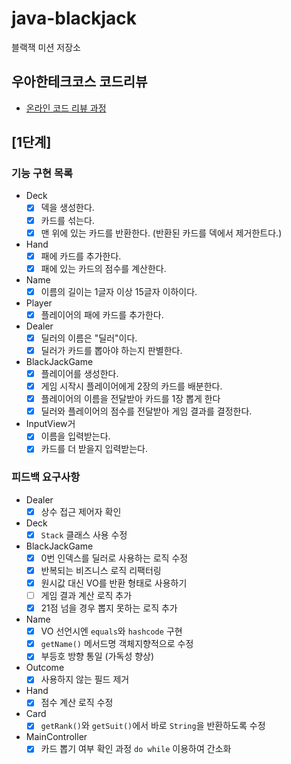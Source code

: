 # java-blackjack

블랙잭 미션 저장소

## 우아한테크코스 코드리뷰

- [온라인 코드 리뷰 과정](https://github.com/woowacourse/woowacourse-docs/blob/master/maincourse/README.md)

## [1단계]

### 기능 구현 목록

- Deck
    - [x] 덱을 생성한다.
    - [x] 카드를 섞는다.
    - [x] 맨 위에 있는 카드를 반환한다. (반환된 카드를 덱에서 제거한트다.)

- Hand
    - [x] 패에 카드를 추가한다.
    - [x] 패에 있는 카드의 점수를 계산한다.

- Name
    - [x] 이름의 길이는 1글자 이상 15글자 이하이다.

- Player
    - [x] 플레이어의 패에 카드를 추가한다.

- Dealer
    - [x] 딜러의 이름은 "딜러"이다.
    - [x] 딜러가 카드를 뽑아야 하는지 판별한다.

- BlackJackGame
    - [x] 플레이어를 생성한다.
    - [x] 게임 시작시 플레이어에게 2장의 카드를 배분한다.
    - [x] 플레이어의 이름을 전달받아 카드를 1장 뽑게 한다
    - [x] 딜러와 플레이어의 점수를 전달받아 게임 결과를 결정한다.

- InputView거
    - [x] 이름을 입력받는다.
    - [x] 카드를 더 받을지 입력받는다.

### 피드백 요구사항

- Dealer
    - [x] 상수 접근 제어자 확인

- Deck
    - [x] `Stack` 클래스 사용 수정

- BlackJackGame
    - [x] 0번 인덱스를 딜러로 사용하는 로직 수정
    - [x] 반복되는 비즈니스 로직 리팩터링
    - [x] 원시값 대신 VO를 반환 형태로 사용하기
    - [ ] 게임 결과 계산 로직 추가
    - [x] 21점 넘을 경우 뽑지 못하는 로직 추가

- Name
    - [x] VO 선언시엔 `equals`와 `hashcode` 구현
    - [x] `getName()` 메서드명 객체지향적으로 수정
    - [x] 부등호 방향 통일 (가독성 향상)

- Outcome
    - [x] 사용하지 않는 필드 제거

- Hand
    - [x] 점수 계산 로직 수정

- Card
    - [x] `getRank()`와 `getSuit()`에서 바로 `String`을 반환하도록 수정

- MainController
    - [x] 카드 뽑기 여부 확인 과정 `do while` 이용하여 간소화
